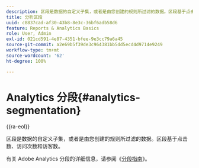 ```yaml
---
description: 区段是数据的自定义子集，或者是由您创建的规则所过滤的数据。区段基于点击数、访问次数和访客数。
title: 分析区段
uuid: c8837cad-af30-43b8-8e3c-36bf6adb58d6
feature: Reports & Analytics Basics
role: User, Admin
exl-id: 021cd591-4e87-4351-bfee-9e3cc79a6a45
source-git-commit: a2e69b5f39de3c964381bb5dd5ecd4d9714e9249
workflow-type: tm+mt
source-wordcount: '62'
ht-degree: 100%

---
```


# Analytics 分段{#analytics-segmentation}

{{ra-eol}}

区段是数据的自定义子集，或者是由您创建的规则所过滤的数据。区段基于点击数、访问次数和访客数。

有关 Adobe Analytics 分段的详细信息，请参阅《[分段指南](https://experienceleague.adobe.com/docs/analytics/components/segmentation/seg-home.html)》。
